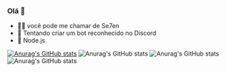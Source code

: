 ### Olá 👋

- 💁‍♂️ você pode me chamar de Se7en
- 🌿 Tentando criar um bot reconhecido no Discord
- 📑 Node.js

[![Anurag's GitHub stats](https://github-readme-stats.vercel.app/apiSe7en2008=anuraghazra)](https://github.com/anuraghazra/github-readme-stats)
![Anurag's GitHub stats](https://github-readme-stats.vercel.app/apiSe7en2008=anuraghazra&count_private=true)
![Anurag's GitHub stats](https://github-readme-stats.vercel.app/apiSe7en2008=anuraghazra&show_icons=true)
![Anurag's GitHub stats](https://github-readme-stats.vercel.app/apiSe7en2008=anuraghazra&show_icons=true&theme=radical)
